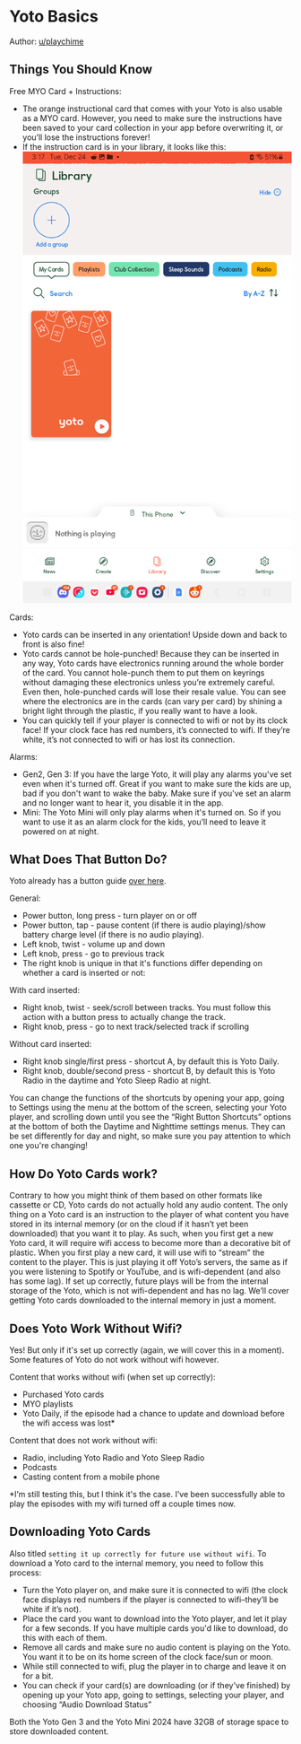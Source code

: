 # Yoto Basics

Author: [u/playchime](https://www.reddit.com/u/playchime) 

## Things You Should Know

Free MYO Card + Instructions:

- The orange instructional card that comes with your Yoto is also usable as a MYO card. However, you need to make sure the instructions have been saved to your card collection in your app before overwriting it, or you’ll lose the instructions forever! 
- If the instruction card is in your library, it looks like this:
   ![yb_01.png](../img/yb_01.png)
   
Cards: 

- Yoto cards can be inserted in any orientation! Upside down and back to front is also fine!
- Yoto cards cannot be hole-punched! Because they can be inserted in any way, Yoto cards have electronics running around the whole border of the card. You cannot hole-punch them to put them on keyrings without damaging these electronics unless you’re extremely careful. Even then, hole-punched cards will lose their resale value. You can see where the electronics are in the cards (can vary per card) by shining a bright light through the plastic, if you really want to have a look.
- You can quickly tell if your player is connected to wifi or not by its clock face! If your clock face has red numbers, it’s connected to wifi. If they’re white, it’s not connected to wifi or has lost its connection.

Alarms:

- Gen2, Gen 3: If you have the large Yoto, it will play any alarms you've set even when it's turned off. Great if you want to make sure the kids are up, bad if you don't want to wake the baby. Make sure if you've set an alarm and no longer want to hear it, you disable it in the app.
- Mini: The Yoto Mini will only play alarms when it's turned on. So if you want to use it as an alarm clock for the kids, you’ll need to leave it powered on at night. 

## What Does That Button Do?

Yoto already has a button guide [over here](https://support.yotoplay.com/en-US/controlling-your-player-10971).  

General:

- Power button, long press - turn player on or off
- Power button, tap - pause content (if there is audio playing)/show battery charge level (if there is no audio playing).
- Left knob, twist - volume up and down
- Left knob, press - go to previous track
- The right knob is unique in that it's functions differ depending on whether a card is inserted or not:

With card inserted:

- Right knob, twist - seek/scroll between tracks. You must follow this action with a button press to actually change the track.
- Right knob, press - go to next track/selected track if scrolling  

Without card inserted:

- Right knob single/first press - shortcut A, by default this is Yoto Daily.
- Right knob, double/second press - shortcut B, by default this is Yoto Radio in the daytime and Yoto Sleep Radio at night.

You can change the functions of the shortcuts by opening your app, going to Settings using the menu at the bottom of the screen, selecting your Yoto player, and scrolling down until you see the “Right Button Shortcuts” options at the bottom of both the Daytime and Nighttime settings menus. They can be set differently for day and night, so make sure you pay attention to which one you're changing!
  

## How Do Yoto Cards work?

Contrary to how you might think of them based on other formats like cassette or CD, Yoto cards do not actually hold any audio content. The only thing on a Yoto card is an instruction to the player of what content you have stored in its internal memory (or on the cloud if it hasn’t yet been downloaded) that you want it to play. As such, when you first get a new Yoto card, it will require wifi access to become more than a decorative bit of plastic. When you first play a new card, it will use wifi to “stream” the content to the player. This is just playing it off Yoto’s servers, the same as if you were listening to Spotify or YouTube, and is wifi-dependent (and also has some lag). If set up correctly, future plays will be from the internal storage of the Yoto, which is not wifi-dependent and has no lag. We’ll cover getting Yoto cards downloaded to the internal memory in just a moment.

  

## Does Yoto Work Without Wifi?

Yes! But only if it's set up correctly (again, we will cover this in a moment). Some features of Yoto do not work without wifi however.

Content that works without wifi (when set up correctly):

- Purchased Yoto cards    
- MYO playlists
- Yoto Daily, if the episode had a chance to update and download before the wifi access was lost*

Content that does not work without wifi:

- Radio, including Yoto Radio and Yoto Sleep Radio  
- Podcasts 
- Casting content from a mobile phone

*I’m still testing this, but I think it's the case. I’ve been successfully able to play the episodes with my wifi turned off a couple times now. 

## Downloading Yoto Cards

Also titled `setting it up correctly for future use without wifi`. To download a Yoto card to the internal memory, you need to follow this process:  

- Turn the Yoto player on, and make sure it is connected to wifi (the clock face displays red numbers if the player is connected to wifi–they’ll be white if it’s not).
- Place the card you want to download into the Yoto player, and let it play for a few seconds. If you have multiple cards you'd like to download, do this with each of them.
- Remove all cards and make sure no audio content is playing on the Yoto. You want it to be on its home screen of the clock face/sun or moon.
- While still connected to wifi, plug the player in to charge and leave it on for a bit.
- You can check if your card(s) are downloading (or if they've finished) by opening up your Yoto app, going to settings, selecting your player, and choosing “Audio Download Status”

Both the Yoto Gen 3 and the Yoto Mini 2024 have 32GB of storage space to store downloaded content.
